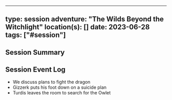 
---
type: session
adventure: "The Wilds Beyond the Witchlight"
location(s): []
date: 2023-06-28
tags: ["#session"]
---

## Session Summary

## Session Event Log

- We discuss plans to fight the dragon
- Gizzerk puts his foot down on a suicide plan
- Turdis leaves the room to search for the Owlet